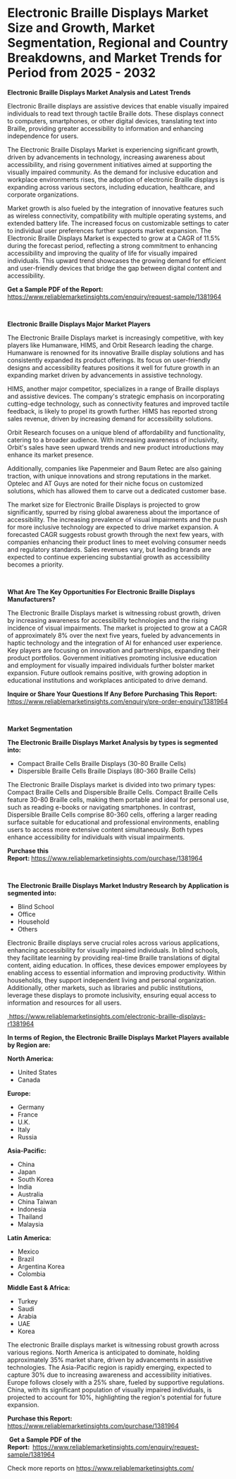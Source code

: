 <p><h1>Electronic Braille Displays Market Size and Growth, Market Segmentation, Regional and Country Breakdowns, and Market Trends for Period from 2025 -  2032</h1></p><p><strong>Electronic Braille Displays Market Analysis and Latest Trends</strong></p>
<p><p>Electronic Braille displays are assistive devices that enable visually impaired individuals to read text through tactile Braille dots. These displays connect to computers, smartphones, or other digital devices, translating text into Braille, providing greater accessibility to information and enhancing independence for users.</p><p>The Electronic Braille Displays Market is experiencing significant growth, driven by advancements in technology, increasing awareness about accessibility, and rising government initiatives aimed at supporting the visually impaired community. As the demand for inclusive education and workplace environments rises, the adoption of electronic Braille displays is expanding across various sectors, including education, healthcare, and corporate organizations.</p><p>Market growth is also fueled by the integration of innovative features such as wireless connectivity, compatibility with multiple operating systems, and extended battery life. The increased focus on customizable settings to cater to individual user preferences further supports market expansion. The Electronic Braille Displays Market is expected to grow at a CAGR of 11.5% during the forecast period, reflecting a strong commitment to enhancing accessibility and improving the quality of life for visually impaired individuals. This upward trend showcases the growing demand for efficient and user-friendly devices that bridge the gap between digital content and accessibility.</p></p>
<p><strong>Get a Sample PDF of the Report:&nbsp;</strong> <a href="https://www.reliablemarketinsights.com/enquiry/request-sample/1381964?utm_campaign=1938&utm_medium=2&utm_source=Github&utm_content=ia&utm_term=06022025&utm_id=electronic-braille-displays">https://www.reliablemarketinsights.com/enquiry/request-sample/1381964</a></p>
<p>&nbsp;</p>
<p><strong>Electronic Braille Displays Major Market Players</strong></p>
<p><p>The Electronic Braille Displays market is increasingly competitive, with key players like Humanware, HIMS, and Orbit Research leading the charge. Humanware is renowned for its innovative Braille display solutions and has consistently expanded its product offerings. Its focus on user-friendly designs and accessibility features positions it well for future growth in an expanding market driven by advancements in assistive technology.</p><p>HIMS, another major competitor, specializes in a range of Braille displays and assistive devices. The company's strategic emphasis on incorporating cutting-edge technology, such as connectivity features and improved tactile feedback, is likely to propel its growth further. HIMS has reported strong sales revenue, driven by increasing demand for accessibility solutions.</p><p>Orbit Research focuses on a unique blend of affordability and functionality, catering to a broader audience. With increasing awareness of inclusivity, Orbit's sales have seen upward trends and new product introductions may enhance its market presence.</p><p>Additionally, companies like Papenmeier and Baum Retec are also gaining traction, with unique innovations and strong reputations in the market. Optelec and AT Guys are noted for their niche focus on customized solutions, which has allowed them to carve out a dedicated customer base.</p><p>The market size for Electronic Braille Displays is projected to grow significantly, spurred by rising global awareness about the importance of accessibility. The increasing prevalence of visual impairments and the push for more inclusive technology are expected to drive market expansion. A forecasted CAGR suggests robust growth through the next few years, with companies enhancing their product lines to meet evolving consumer needs and regulatory standards. Sales revenues vary, but leading brands are expected to continue experiencing substantial growth as accessibility becomes a priority.</p></p>
<p>&nbsp;</p>
<p><strong>What Are The Key Opportunities For Electronic Braille Displays Manufacturers?</strong></p>
<p><p>The Electronic Braille Displays market is witnessing robust growth, driven by increasing awareness for accessibility technologies and the rising incidence of visual impairments. The market is projected to grow at a CAGR of approximately 8% over the next five years, fueled by advancements in haptic technology and the integration of AI for enhanced user experience. Key players are focusing on innovation and partnerships, expanding their product portfolios. Government initiatives promoting inclusive education and employment for visually impaired individuals further bolster market expansion. Future outlook remains positive, with growing adoption in educational institutions and workplaces anticipated to drive demand.</p></p>
<p><strong>Inquire or Share Your Questions If Any Before Purchasing This Report:</strong> <a href="https://www.reliablemarketinsights.com/enquiry/pre-order-enquiry/1381964?utm_campaign=1938&utm_medium=2&utm_source=Github&utm_content=ia&utm_term=06022025&utm_id=electronic-braille-displays">https://www.reliablemarketinsights.com/enquiry/pre-order-enquiry/1381964</a></p>
<p>&nbsp;</p>
<p><strong>Market Segmentation</strong></p>
<p><strong>The Electronic Braille Displays Market Analysis by types is segmented into:</strong></p>
<p><ul><li>Compact Braille Cells Braille Displays (30-80 Braille Cells)</li><li>Dispersible Braille Cells Braille Displays (80-360 Braille Cells)</li></ul></p>
<p><p>The Electronic Braille Displays market is divided into two primary types: Compact Braille Cells and Dispersible Braille Cells. Compact Braille Cells feature 30-80 Braille cells, making them portable and ideal for personal use, such as reading e-books or navigating smartphones. In contrast, Dispersible Braille Cells comprise 80-360 cells, offering a larger reading surface suitable for educational and professional environments, enabling users to access more extensive content simultaneously. Both types enhance accessibility for individuals with visual impairments.</p></p>
<p><strong>Purchase this Report:&nbsp;</strong><a href="https://www.reliablemarketinsights.com/purchase/1381964?utm_campaign=1938&utm_medium=2&utm_source=Github&utm_content=ia&utm_term=06022025&utm_id=electronic-braille-displays">https://www.reliablemarketinsights.com/purchase/1381964</a></p>
<p>&nbsp;</p>
<p><strong>The Electronic Braille Displays Market Industry Research by Application is segmented into:</strong></p>
<p><ul><li>Blind School</li><li>Office</li><li>Household</li><li>Others</li></ul></p>
<p><p>Electronic Braille displays serve crucial roles across various applications, enhancing accessibility for visually impaired individuals. In blind schools, they facilitate learning by providing real-time Braille translations of digital content, aiding education. In offices, these devices empower employees by enabling access to essential information and improving productivity. Within households, they support independent living and personal organization. Additionally, other markets, such as libraries and public institutions, leverage these displays to promote inclusivity, ensuring equal access to information and resources for all users.</p></p>
<p><a href="https://www.reliablemarketinsights.com/electronic-braille-displays-r1381964?utm_campaign=1938&utm_medium=2&utm_source=Github&utm_content=ia&utm_term=06022025&utm_id=electronic-braille-displays">&nbsp;https://www.reliablemarketinsights.com/electronic-braille-displays-r1381964</a></p>
<p><strong>In terms of Region, the Electronic Braille Displays Market Players available by Region are:</strong></p>
<p>
    <p> <strong> North America: </strong>
        <ul>
            <li>United States</li>
            <li>Canada</li>
        </ul>
        </p> 
    <p> <strong> Europe: </strong>
        <ul>
            <li>Germany</li>
            <li>France</li>
            <li>U.K.</li>
            <li>Italy</li>
            <li>Russia</li>
        </ul>
        </p> 
    <p> <strong> Asia-Pacific: </strong>
        <ul>
            <li>China</li>
            <li>Japan</li>
            <li>South Korea</li>
            <li>India</li>
            <li>Australia</li>
            <li>China Taiwan</li>
            <li>Indonesia</li>
            <li>Thailand</li>
            <li>Malaysia</li>
        </ul>
        </p> 
    <p> <strong> Latin America: </strong>
        <ul>
            <li>Mexico</li>
            <li>Brazil</li>
            <li>Argentina Korea</li>
            <li>Colombia</li>
        </ul>
        </p> 
    <p> <strong> Middle East & Africa: </strong>
        <ul>
            <li>Turkey</li>
            <li>Saudi</li>
            <li>Arabia</li>
            <li>UAE</li>
            <li>Korea</li>
        </ul>
    </p>
    </p>
<p><p>The electronic Braille displays market is witnessing robust growth across various regions. North America is anticipated to dominate, holding approximately 35% market share, driven by advancements in assistive technologies. The Asia-Pacific region is rapidly emerging, expected to capture 30% due to increasing awareness and accessibility initiatives. Europe follows closely with a 25% share, fueled by supportive regulations. China, with its significant population of visually impaired individuals, is projected to account for 10%, highlighting the region's potential for future expansion.</p></p>
<p><strong>Purchase this Report: </strong><a href="https://www.reliablemarketinsights.com/purchase/1381964?utm_campaign=1938&utm_medium=2&utm_source=Github&utm_content=ia&utm_term=06022025&utm_id=electronic-braille-displays">https://www.reliablemarketinsights.com/purchase/1381964</a></p>
<p>&nbsp;<strong>Get a Sample PDF of the Report:&nbsp;&nbsp;</strong><a href="https://www.reliablemarketinsights.com/enquiry/request-sample/1381964?utm_campaign=1938&utm_medium=2&utm_source=Github&utm_content=ia&utm_term=06022025&utm_id=electronic-braille-displays">https://www.reliablemarketinsights.com/enquiry/request-sample/1381964</a></p>
<p><strong></strong></p>
<p>Check more reports on <a href="https://www.reliablemarketinsights.com/?utm_campaign=1938&utm_medium=2&utm_source=Github&utm_content=ia&utm_term=06022025&utm_id=electronic-braille-displays">https://www.reliablemarketinsights.com/</a></p>
